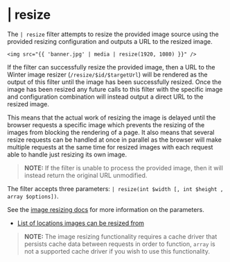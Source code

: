 # | resize

The `| resize` filter attempts to resize the provided image source using the provided resizing configuration and outputs a URL to the resized image.

    <img src="{{ 'banner.jpg' | media | resize(1920, 1080) }}" />

If the filter can successfully resize the provided image, then a URL to the Winter image resizer (`/resize/$id/$targetUrl`) will be rendered as the output of this filter until the image has been successfully resized. Once the image has been resized any future calls to this filter with the specific image and configuration combination will instead output a direct URL to the resized image.

This means that the actual work of resizing the image is delayed until the browser requests a specific image which prevents the resizing of the images from blocking the rendering of a page. It also means that several resize requests can be handled at once in parallel as the browser will make multiple requests at the same time for resized images with each request able to handle just resizing its own image.

> **NOTE:** If the filter is unable to process the provided image, then it will instead return the original URL unmodified.

The filter accepts three parameters: `| resize(int $width [, int $height , array $options])`.

See the [image resizing docs](../services/image-resizing#resize-parameters) for more information on the parameters.

- [List of locations images can be resized from](../services/image-resizing#resize-sources)

> **NOTE:** The image resizing functionality requires a cache driver that persists cache data between requests in order to function, `array` is not a supported cache driver if you wish to use this functionality.